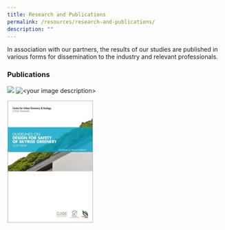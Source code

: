 ```yaml
---
title: Research and Publications
permalink: /resources/research-and-publications/
description: ""
---
```

In association with our partners, the results of our studies are published in various forms for dissemination to the industry and relevant professionals.

### Publications
<img style="width:400px;" src="/images/Icons/guidelines%20on%20design%20for%20safety%20of%20skyrise%20greenery_icon.jpg)">


<img style="width:400px;" alt="<your image description>" src="/images/<guidelines on design for safety of skyrise greenery_icon.jpg>">


![](/images/Icons/guidelines%20on%20design%20for%20safety%20of%20skyrise%20greenery_icon.jpg)